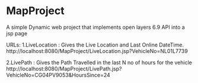# MapProject
A simple Dynamic web project that implements open layers 6.9 API into a jsp page

URLs:
1.LiveLocation : Gives the Live Location and Last Online DateTime. 
http://localhost:8080/MapProject/LiveLocation.jsp?VehicleNo=NL01L7739

2.LivePath : Gives the Path Travelled in the last N no of hours for the vehicle 
http://localhost:8080/MapProject/LivePath.jsp?VehicleNo=CG04PV9053&HoursSince=24
